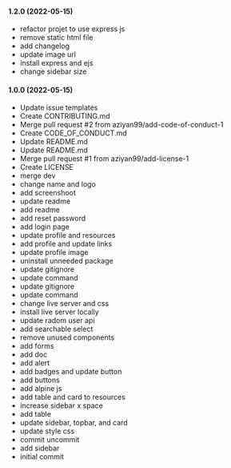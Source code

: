 #### 1.2.0 (2022-05-15)
- refactor projet to use express js
- remove static html file
- add changelog
- update image url
- install express and ejs
- change sidebar size

#### 1.0.0 (2022-05-15)
- Update issue templates
- Create CONTRIBUTING.md
- Merge pull request #2 from aziyan99/add-code-of-conduct-1
- Create CODE_OF_CONDUCT.md
- Update README.md
- Update README.md
- Merge pull request #1 from aziyan99/add-license-1
- Create LICENSE
- merge dev
- change name and logo
- add screenshoot
- update readme
- add readme
- add reset password
- add login page
- update profile and resources
- add profile and update links
- update profile image
- uninstall unneeded package
- update gitignore
- update command
- update gitignore
- update command
- change live server and css
- install live server locally
- update radom user api
- add searchable select
- remove unused components
- add forms
- add doc
- add alert
- add badges and update button
- add buttons
- add alpine js
- add table and card to resources
- increase sidebar x space
- add table
- update sidebar, topbar, and card
- update style css
- commit uncommit
- add sidebar
- initial commit
